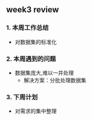 ## week3 review

### 1. 本周工作总结
- 对数据集的标准化
### 2. 本周遇到的问题
- 数据集庞大,难以一并处理
  - 解决方案：分批处理数据集

### 3. 下周计划
- 对需求的集中整理